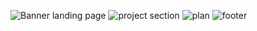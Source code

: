 ![Banner landing page](https://user-images.githubusercontent.com/99885299/192035621-d81c2697-977a-4b65-a88d-f79b895cf588.png)
![project section](https://user-images.githubusercontent.com/99885299/192036289-61cfad76-b1e1-4cdf-b928-005b73b9d081.png)
![plan](https://user-images.githubusercontent.com/99885299/227578354-19a03fdb-d4c5-4691-8aab-fcf31c561447.png)
![footer](https://user-images.githubusercontent.com/99885299/227578589-e0d8b6b3-0284-426d-a0bf-16796e19f214.png)

